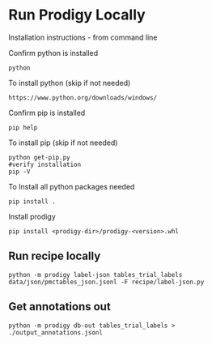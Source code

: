 # Run Prodigy Locally

Installation instructions - from command line 

Confirm python is installed 
```
python
```
To install python (skip if not needed)
```
https://www.python.org/downloads/windows/
```
Confirm pip is installed 
```
pip help
```

To install pip (skip if not needed)
```
python get-pip.py
#verify installation
pip -V
```

To Install all python packages needed 
```
pip install .
```

Install prodigy
```
pip install <prodigy-dir>/prodigy-<version>.whl 
```
## Run recipe locally  
```
python -m prodigy label-json tables_trial_labels data/json/pmctables_json.jsonl -F recipe/label-json.py
```
## Get annotations out 

```
python -m prodigy db-out tables_trial_labels > ./output_annotations.jsonl
```


